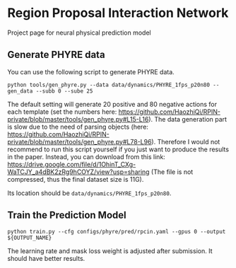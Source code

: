 # Region Proposal Interaction Network

Project page for neural physical prediction model

## Generate PHYRE data

You can use the following script to generate PHYRE data. 
```
python tools/gen_phyre.py --data data/dynamics/PHYRE_1fps_p20n80 --gen_data --subb 0 --sube 25
```

The default setting will generate 20 positive and 80 negative actions for each template (set the numbers here: https://github.com/HaozhiQi/RPIN-private/blob/master/tools/gen_phyre.py#L15-L16). The data generation part is slow due to the need of parsing objects (here: https://github.com/HaozhiQi/RPIN-private/blob/master/tools/gen_phyre.py#L78-L96). Therefore I would not recommend to run this script yourself if you just want to produce the results in the paper. Instead, you can download from this link: https://drive.google.com/file/d/1OhinT_CXg-WaTCJY_a4dBK2zRg9hCOYZ/view?usp=sharing (The file is not compressed, thus the final dataset size is 11G).

Its location should be ```data/dynamics/PHYRE_1fps_p20n80```.

## Train the Prediction Model

```
python train.py --cfg configs/phyre/pred/rpcin.yaml --gpus 0 --output ${OUTPUT_NAME}
```

The learning rate and mask loss weight is adjusted after submission. It should have better results.
